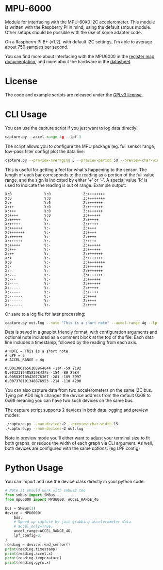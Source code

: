 # MPU-6000

Module for interfacing with the MPU-60X0 I2C accelerometer. This module is written with the Raspberry PI in mind, using the default smbus module. Other setups should be possible with the use of some adapter code.

On a Raspberry PI B+ (v1.2), with default I2C settings, I'm able to average about 750 samples per second.

You can find more about interfacing with the MPU6000 in the [register map documentation](https://invensense.tdk.com/wp-content/uploads/2015/02/MPU-6000-Register-Map1.pdf), and more about the hardware in the [datasheet](https://invensense.tdk.com/wp-content/uploads/2015/02/MPU-6000-Datasheet1.pdf).

# License

The code and example scripts are released under the [GPLv3 license](LICENSE).

# CLI Usage

You can use the capture script if you just want to log data directly:

```python
capture.py --accel-range 4g --lpf 3
```

The script allows you to configure the MPU package (eg. full sensor range, low-pass filter config) plot the data live:

```bash
capture.py --preview-averaging 5 --preview-period 50 --preview-char-width 15
```

This is useful for getting a feel for what's happening to the sensor. The length of each bar corresponds to the reading as a portion of the full value range, and the sign is indicated by either '+' or '-'. A special value 'R' is used to indicate the reading is out of range. Example output:

```
X:0               Y:0               Z:++++++++       
X:0               Y:0               Z:++++++++       
X:+               Y:0               Z:+++++++        
X:++              Y:0               Z:+++++++        
X:+++             Y:0               Z:+++++++        
X:++++            Y:0               Z:++++++         
X:+++++           Y:-               Z:+++++          
X:+++++           Y:-               Z:+++++          
X:++++++          Y:-               Z:++++           
X:+++++++         Y:-               Z:++++           
X:++++++          Y:-               Z:++++           
X:++++++          Y:-               Z:++++           
X:+++++           Y:-               Z:++++++         
X:+++             Y:-               Z:++++++         
X:++              Y:-               Z:+++++++        
X:+               Y:-               Z:+++++++        
X:0               Y:-               Z:++++++++       
X:-               Y:-               Z:+++++++        
X:--              Y:-               Z:+++++++        
X:---             Y:-               Z:+++++++        
X:---             Y:-               Z:++++++         
X:----            Y:-               Z:++++++         
X:-----           Y:-               Z:+++++          
X:-----           Y:-               Z:+++++          
X:------          Y:-               Z:++++           
X:------          Y:-               Z:++++           
X:------          Y:-               Z:++++           
```

Or save to a log file for later processing:

```bash
capture.py out.log --note "This is a short note" --accel-range 4g --lpf 5
```

Data is saved in a gnuplot friendly format, with configuration arguments and optional note included as a comment block at the top of the file. Each data line includes a timestamp, followed by the reading from each axis.

```
# NOTE = This is a short note
# LPF = 5
# ACCEL_RANGE = 4g

0.0013861656188964844 -114 -59 2192
0.003231048583984375 -154 -80 2984
0.005839109420776367 -201 -109 3997
0.007378101348876953 -214 -118 4290
```

You can also capture data from two accelerometers on the same I2C bus. Tying pin AD0 high changes the device address from the default 0x68 to 0x69 meaning you can have two such devices on the same bus.

The capture script supports 2 devices in both data logging and preview modes:

```bash
./capture.py --num-devices=2 --preview-char-width 15
./capture.py --num-devices=2 out.log
```

Note in preview mode you'll either want to adjust your terminal size to fit both graphs, or reduce the width of each graph via CLI argument. As well, both devices are configured with the same options. (eg LPF config)

# Python Usage

You can import and use the device class directly in your python code:

```python
# Note it should work with smbus2 too
from smbus import SMBus
from mpu6000 import MPU6000, ACCEL_RANGE_4G

bus = SMBus(1)
device = MPU6000(
    bus,
    # Speed up capture by just grabbing accelerometer data
    # accel_only=True,
    accel_range=ACCEL_RANGE_4G,
    lpf_config=3,
)
reading = device.read_sensor()
print(reading.timestamp)
print(reading.accel.x)
print(reading.temperature)
print(reading.gyro.x)
```
